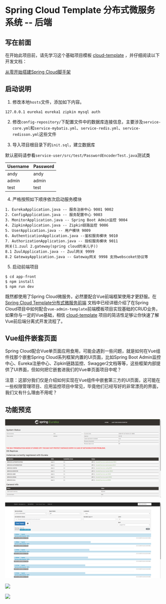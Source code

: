 # Spring Cloud Template 分布式微服务系统 -- 后端

## 写在前面

在开始此项目前，请先学习这个基础项目模板 [cloud-template](https://github.com/TyCoding/cloud-template/tree/master/cloud-template) ，并仔细阅读以下开发文档：

[从零开始搭建Spring Cloud脚手架](https://github.com/TyCoding/cloud-template/blob/master/cloud-template/doc/env-1.md)

## 启动说明

1. 修改本地`hosts`文件，添加如下内容。

```
127.0.0.1 eureka1 eureka1 zipkin mysql auth
```

2. 修改`config-repository/`下配置文件中的数据库连接信息，主要涉及`service-core.yml`和`service-mybatis.yml`、`service-redis.yml`、`service-redisson.yml`这些文件

3. 导入项目根目录下的`init.sql`，建立数据库

默认密码请参看`service-user/src/test/PasswordEncoderTest.java`测试类

| Username | Password |
| --- | --- |
| andy | andy |
| admin | admin |
| test | test |

4. 严格按照如下顺序依次启动服务模块

```
1. EurekaApplication.java -- 服务注册中心 9001 9002
2. ConfigApplication.java -- 服务配置中心 9003
3. MonitorApplication.java -- Spring Boot Admin监控 9004
4. ZipkinApplication.java -- Zipkin链路监控 9006
5. UserApplication.java -- 用户模块 9009
6. AuthenticationApplication.java --鉴权服务模块 9010
7. AuthorizationApplication.java -- 授权服务模块 9011
网关(1.zuul 2.gateway(spring cloud的亲儿子))
8.1 ZuulApplication.java -- Zuul网关 9999
8.2 GatewayApplication.java -- Gateway网关 9998 支持webscoket协议等
```

5. 启动前端项目

```shell
$ cd app-front
$ npm install
$ npm run dev
```

既然都使用了Spring Cloud微服务，必然要配合Vue前端框架使用才更舒服。在 [Spring Cloud Template分布式微服务前端](https://www.6868blog.com/cloud-template-app/) 文档中已经详细介绍了在Spring Cloud项目中如何配合`vue-admin-template`前端模板项目实现基础的CRUD业务，如果你与一定的Vue基础，相信 [cloud-template](https://github.com/TyCoding/cloud-template) 项目的简洁性足够让你快速了解Vue前后端分离式开发流程了。

## Vue组件嵌套页面

Spring Cloud配合Vue单页面应用食用，可能会遇到一些问题，就是如何在Vue组件找那个嵌套Spring Cloud系列框架内置的UI页面，比如Spring Boot Admin监控中心、Eureka注册中心、Zipkin链路监控、Swagger2文档等等，这些框架内部提供了UI界面，但如何把它嵌套进我们的Vue单页面项目中呢？

注意：这部分我们仅是介绍如何实现在Vue组件中嵌套第三方的UI页面，这可能在一些权限管理项目、应用监控项目中常见，毕竟他们已经写好的非常漂亮的界面，我们又有什么理由不用呢？


## 功能预览
![](doc/1595318484.jpg)

![](doc/1595318445.jpg)

![](doc/2019052983359.png)

![](doc/2019052983441.png)

